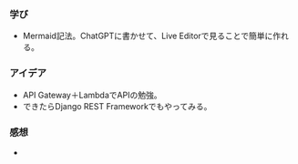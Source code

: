 ### 学び
- Mermaid記法。ChatGPTに書かせて、Live Editorで見ることで簡単に作れる。
### アイデア
- API Gateway＋LambdaでAPIの勉強。
- できたらDjango REST Frameworkでもやってみる。
### 感想
- 
